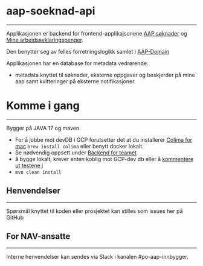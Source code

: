 # aap-soeknad-api
___

Applikasjonen er backend for frontend-applikajsonene [ AAP søknader](https://github.com/navikt/aap-soknad) og [Mine arbeidsavklaringspenger](https://github.com/navikt/aap-innsyn).

Den benytter seg av felles forretningslogikk samlet i  [AAP-Domain](https://github.com/navikt/aap-domain)

Applikasjonen har en database for metadata vedrørende:
- metadata knyttet til søknader, eksterne oppgaver og beskjerder på mine aap samt kvitteringer på eksterne notifikasjoner.

# Komme i gang
___

Bygger på JAVA 17 og maven. 
- For å jobbe mot devDB i GCP forutsetter det at du installerer [Colima for mac](https://github.com/abiosoft/colima) `brew install colima` eller benytt docker lokalt.
- Se nødvendig oppsett under [Backend for teamet](https://aap-team-innbygger.intern.nav.no/docs/Komme%20i%20gang/komme-i-gang-med-utvikling)
- å bygge lokalt, krever enten koblig mot GCP-dev db eller å [kommentere ut testene i](src/test/kotlin/no/nav/aap/api/søknad/SøknadDBTest.kt)
- `mvn clean install`


## Henvendelser
___

Spørsmål knyttet til koden eller prosjektet kan stilles som issues her på GitHub

## For NAV-ansatte
___

Interne henvendelser kan sendes via Slack i kanalen #po-aap-innbygger.


